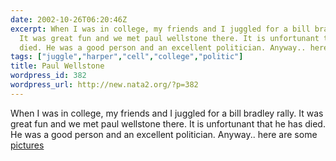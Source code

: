 ```yaml
---
date: 2002-10-26T06:20:46Z
excerpt: When I was in college, my friends and I juggled for a bill bradley rally.
  It was great fun and we met paul wellstone there. It is unfortunant that he has
  died. He was a good person and an excellent politician. Anyway.. here are some pictures
tags: ["juggle","harper","cell","college","politic"]
title: Paul Wellstone
wordpress_id: 382
wordpress_url: http://new.nata2.org/?p=382
---
```


When I was in college, my friends and I juggled for a bill bradley rally. It was great fun and we met paul wellstone there. It is unfortunant that he has died. He was a good person and an excellent politician. Anyway.. here are some <a href="http://nata2.info/?path=pictures%2Fmisc%2Fharper_and_friends%2Fpaul_wellstone&amp;img=P1230039.jpg">pictures</a>
